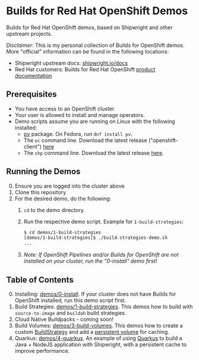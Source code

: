# Builds for Red Hat OpenShift Demos

Builds for Red Hat OpenShift demos, based on Shipwright and other upstream projects.

_Disclaimer_: This is my personal collection of Builds for OpenShift demos.
More "official" information can be found in the following locations:

- Shipwright upstream docs: [shipwright.io/docs](https://shipwright.io/docs/)
- Red Hat customers: Builds for Red Hat OpenShift [product documentation](https://docs.openshift.com/builds/latest/about/overview-openshift-builds.html)

## Prerequisites

* You have access to an OpenShift cluster.
* Your user is allowed to install and manage operators.
* Demo scripts assume you are running on Linux with the following installed:
  * [pv](https://www.ivarch.com/programs/pv.shtml) package. On Fedora, run `dnf install pv`.
  * The `oc` command line. Download the latest release ("openshift-client") [here](https://mirror.openshift.com/pub/openshift-v4/clients/ocp/latest/)
  * The `shp` command line. Download the latest release [here](https://developers.redhat.com/content-gateway/rest/browse/pub/openshift-v4/clients/openshift-builds/latest/).


## Running the Demos

0. Ensure you are logged into the cluster above
1. Clone this repository
2. For the desired demo, do the following:
   1. `cd` to the demo directory.
   2. Run the respective demo script. Example for `1-build-strategies`:
      
      ```sh
      $ cd demos/1-build-strategies
      [demos/1-build-strategies]$ ./build-strategies-demo.sh
      ...
      ```
    
    3. _Note: If OpenShift Pipelines and/or Builds for OpenShift are not installed on your cluster,
       run the "0-install" demo first!_


## Table of Contents

0. Installing: [demos/0-install](demos/0-install/install-demo.sh). If your cluster does not have
   Builds for OpenShift installed, run this demo script first.
1. Build Strategies: [demos/1-build-strategies](demos/1-build-strategies/build-strategies-demo.sh).
   This demos how to build with `source-to-image` and `buildah` build strategies.
2. Cloud Native Buildpacks - coming soon!
3. Build Volumes: [demos/3-build-volumes](demos/3-build-volumes/build-volumes-demo.sh). This demos
   how to create a custom [BuildStrategy](https://shipwright.io/docs/build/buildstrategies/#overview)
   and add a [persistent volume](https://shipwright.io/docs/build/build/#defining-volumes) for
   caching.
4. Quarkus: [demos/4-quarkus](demos/4-quarkus/quarkus-demo.sh). An example of using
   [Quarkus](https://quarkus.io) to build a Java + NodeJS application with Shipwright, with a
   persistent cache to improve performance.

